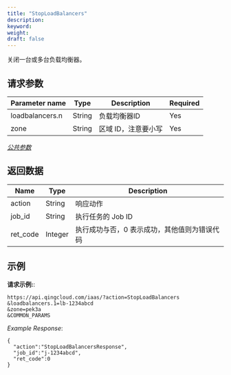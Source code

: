 ```yaml
---
title: "StopLoadBalancers"
description: 
keyword: 
weight: 
draft: false
---
```




关闭一台或多台负载均衡器。

## 请求参数

| Parameter name | Type | Description | Required |
| --- | --- | --- | --- |
| loadbalancers.n | String | 负载均衡器ID | Yes |
| zone | String | 区域 ID，注意要小写 | Yes |

[_公共参数_](../../../parameters/)

## 返回数据

| Name | Type | Description |
| --- | --- | --- |
| action | String | 响应动作 |
| job_id | String | 执行任务的 Job ID |
| ret_code | Integer | 执行成功与否，0 表示成功，其他值则为错误代码 |

## 示例

**请求示例:**:

```
https://api.qingcloud.com/iaas/?action=StopLoadBalancers
&loadbalancers.1=lb-1234abcd
&zone=pek3a
&COMMON_PARAMS
```

_Example Response_:

```
{
  "action":"StopLoadBalancersResponse",
  "job_id":"j-1234abcd",
  "ret_code":0
}
```
